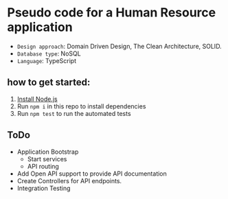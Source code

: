 # Pseudo code for a Human Resource application

- `Design approach`: Domain Driven Design, The Clean Architecture, SOLID.
- `Database type`: NoSQL
- `Language`: TypeScript

## how to get started:

1. [Install Node.js](https://nodejs.org/en/download/)
2. Run `npm i` in this repo to install dependencies
3. Run `npm test` to run the automated tests


## ToDo

- Application Bootstrap
  - Start services
  - API routing
- Add Open API support to provide API documentation
- Create Controllers for API endpoints.
- Integration Testing

